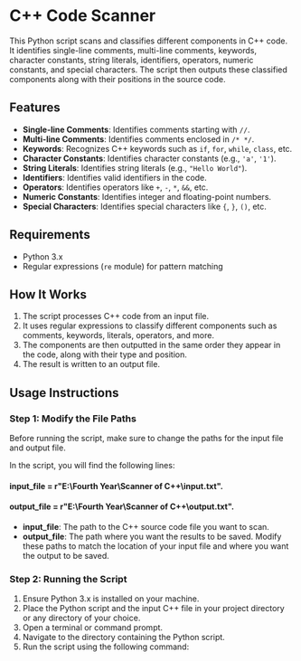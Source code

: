 # C++ Code Scanner

This Python script scans and classifies different components in C++ code. It identifies single-line comments, multi-line comments, keywords, character constants, string literals, identifiers, operators, numeric constants, and special characters. The script then outputs these classified components along with their positions in the source code.

## Features

- **Single-line Comments**: Identifies comments starting with `//`.
- **Multi-line Comments**: Identifies comments enclosed in `/* */`.
- **Keywords**: Recognizes C++ keywords such as `if`, `for`, `while`, `class`, etc.
- **Character Constants**: Identifies character constants (e.g., `'a'`, `'1'`).
- **String Literals**: Identifies string literals (e.g., `"Hello World"`).
- **Identifiers**: Identifies valid identifiers in the code.
- **Operators**: Identifies operators like `+`, `-`, `*`, `&&`, etc.
- **Numeric Constants**: Identifies integer and floating-point numbers.
- **Special Characters**: Identifies special characters like `{`, `}`, `()`, etc.

## Requirements

- Python 3.x
- Regular expressions (`re` module) for pattern matching

## How It Works

1. The script processes C++ code from an input file.
2. It uses regular expressions to classify different components such as comments, keywords, literals, operators, and more.
3. The components are then outputted in the same order they appear in the code, along with their type and position.
4. The result is written to an output file.

## Usage Instructions

### Step 1: Modify the File Paths

Before running the script, make sure to change the paths for the input file and output file.

In the script, you will find the following lines:

#### input_file = r"E:\Fourth Year\Scanner of C++\input.txt".
#### output_file = r"E:\Fourth Year\Scanner of C++\output.txt".

- **input_file**: The path to the C++ source code file you want to scan.
- **output_file**: The path where you want the results to be saved.
Modify these paths to match the location of your input file and where you want the output to be saved.

### Step 2: Running the Script
1. Ensure Python 3.x is installed on your machine.
2. Place the Python script and the input C++ file in your project directory or any directory of your choice.
3. Open a terminal or command prompt.
4. Navigate to the directory containing the Python script.
5. Run the script using the following command:
